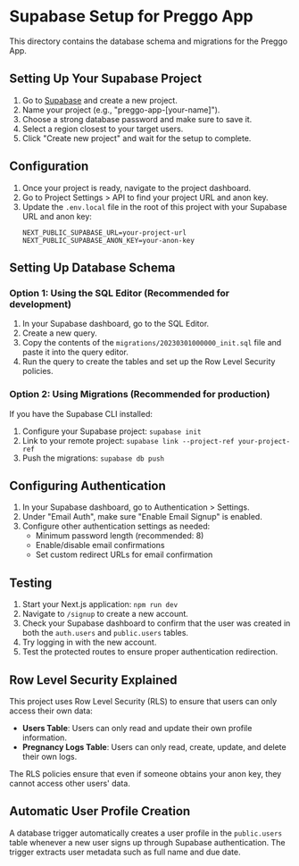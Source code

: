 # Supabase Setup for Preggo App

This directory contains the database schema and migrations for the Preggo App.

## Setting Up Your Supabase Project

1. Go to [Supabase](https://supabase.com) and create a new project.
2. Name your project (e.g., "preggo-app-[your-name]").
3. Choose a strong database password and make sure to save it.
4. Select a region closest to your target users.
5. Click "Create new project" and wait for the setup to complete.

## Configuration

1. Once your project is ready, navigate to the project dashboard.
2. Go to Project Settings > API to find your project URL and anon key.
3. Update the `.env.local` file in the root of this project with your Supabase URL and anon key:
   ```
   NEXT_PUBLIC_SUPABASE_URL=your-project-url
   NEXT_PUBLIC_SUPABASE_ANON_KEY=your-anon-key
   ```

## Setting Up Database Schema

### Option 1: Using the SQL Editor (Recommended for development)

1. In your Supabase dashboard, go to the SQL Editor.
2. Create a new query.
3. Copy the contents of the `migrations/20230301000000_init.sql` file and paste it into the query editor.
4. Run the query to create the tables and set up the Row Level Security policies.

### Option 2: Using Migrations (Recommended for production)

If you have the Supabase CLI installed:

1. Configure your Supabase project: `supabase init`
2. Link to your remote project: `supabase link --project-ref your-project-ref`
3. Push the migrations: `supabase db push`

## Configuring Authentication

1. In your Supabase dashboard, go to Authentication > Settings.
2. Under "Email Auth", make sure "Enable Email Signup" is enabled.
3. Configure other authentication settings as needed:
   - Minimum password length (recommended: 8)
   - Enable/disable email confirmations
   - Set custom redirect URLs for email confirmation

## Testing

1. Start your Next.js application: `npm run dev`
2. Navigate to `/signup` to create a new account.
3. Check your Supabase dashboard to confirm that the user was created in both the `auth.users` and `public.users` tables.
4. Try logging in with the new account.
5. Test the protected routes to ensure proper authentication redirection.

## Row Level Security Explained

This project uses Row Level Security (RLS) to ensure that users can only access their own data:

- **Users Table**: Users can only read and update their own profile information.
- **Pregnancy Logs Table**: Users can only read, create, update, and delete their own logs.

The RLS policies ensure that even if someone obtains your anon key, they cannot access other users' data.

## Automatic User Profile Creation

A database trigger automatically creates a user profile in the `public.users` table whenever a new user signs up through Supabase authentication. The trigger extracts user metadata such as full name and due date. 
